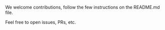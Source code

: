 We welcome contributions, follow the few instructions on the README.md file.

Feel free to open issues, PRs, etc.
